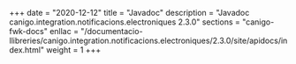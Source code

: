 +++
date        = "2020-12-12"
title       = "Javadoc"
description = "Javadoc canigo.integration.notificacions.electroniques 2.3.0"
sections    = "canigo-fwk-docs"
enllac		= "/documentacio-llibreries/canigo.integration.notificacions.electroniques/2.3.0/site/apidocs/index.html"
weight		= 1
+++

